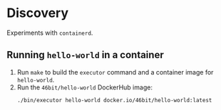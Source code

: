 # Discovery

Experiments with `containerd`.

## Running `hello-world` in a container

1. Run `make` to build the `executor` command and a container image for `hello-world`.
2. Run the `46bit/hello-world` DockerHub image:
   ```
   ./bin/executor hello-world docker.io/46bit/hello-world:latest
   ```
